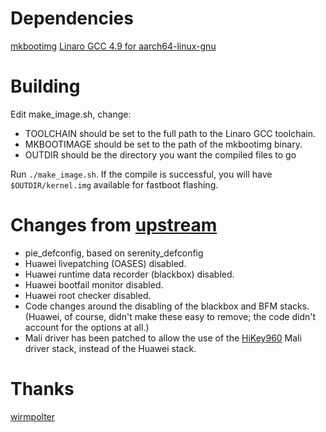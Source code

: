 # Dependencies

[mkbootimg](https://github.com/osm0sis/mkbootimg)
[Linaro GCC 4.9 for aarch64-linux-gnu](https://releases.linaro.org/components/toolchain/binaries/latest-4/aarch64-linux-gnu/)

# Building

Edit make_image.sh, change:

* TOOLCHAIN should be set to the full path to the Linaro GCC toolchain.
* MKBOOTIMAGE should be set to the path of the mkbootimg binary.
* OUTDIR should be the directory you want the compiled files to go

Run `./make_image.sh`. If the compile is successful, you will have `$OUTDIR/kernel.img` available for fastboot flashing.

# Changes from [upstream](https://github.com/wirmpolter/Serenity)

* pie_defconfig, based on serenity_defconfig
* Huawei livepatching (OASES) disabled.
* Huawei runtime data recorder (blackbox) disabled.
* Huawei bootfail monitor disabled.
* Huawei root checker disabled.
* Code changes around the disabling of the blackbox and BFM stacks. 
  (Huawei, of course, didn't make these easy to remove; the code didn't account for the options at all.)
* Mali driver has been patched to allow the use of the [HiKey960](https://www.96boards.org/product/hikey960/) Mali driver stack, instead of the Huawei stack.

# Thanks

[wirmpolter](https://gituhb.com/wirmpolter)

